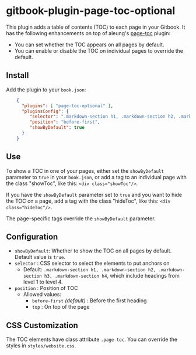 # gitbook-plugin-page-toc-optional

This plugin adds a table of contents (TOC) to each page in your Gitbook.
It has the following enhancements on top of aleung's [page-toc](https://github.com/aleung/gitbook-plugin-page-toc) plugin:
- You can set whether the TOC appears on all pages by default.
- You can enable or disable the TOC on individual pages to override the default.

## Install

Add the plugin to your `book.json`:

``` json
    {
      "plugins": [ "page-toc-optional" ],
      "pluginsConfig": {
         "selector": ".markdown-section h1, .markdown-section h2, .markdown-section h3, .markdown-section h4",
         "position": "before-first",
         "showByDefault": true
      }
    }
```

## Use

To show a TOC in one of your pages, either set the `showByDefault` parameter to `true` in your `book.json`, or add a tag to an individual page with the class "showToc", like this: `<div class="showToc"/>`.

If you have the `showByDefault` parameter set to `true` and you want to hide the TOC on a page, add a tag with the class "hideToc", like this: `<div class="hideToc"/>`.

The page-specific tags override the `showByDefault` parameter.

## Configuration

- `showByDefault`: Whether to show the TOC on all pages by default.
Default value is `true`.
- `selector` : CSS selector to select the elements to put anchors on
  - Default: `.markdown-section h1, .markdown-section h2, .markdown-section h3, .markdown-section h4`,
    which include headings from level 1 to level 4.
- `position` : Position of TOC
  - Allowed values:
    - `before-first` _(default)_ : Before the first heading
    - `top` : On top of the page

## CSS Customization

The TOC elements have class attribute `.page-toc`. You can override the styles in `styles/website.css`.
